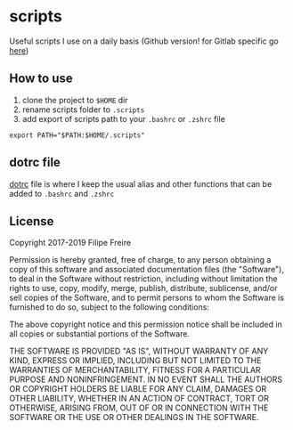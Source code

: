 # scripts
Useful scripts I use on a daily basis (Github version! for Gitlab specific go [here](https://gitlab.com/filipefreire/scripts))

## How to use

1. clone the project to `$HOME` dir
2. rename scripts folder to `.scripts`
3. add export of scripts path to your `.bashrc` or `.zshrc` file
```
export PATH="$PATH:$HOME/.scripts"
```

## dotrc file

[dotrc](https://github.com/filfreire/scripts/blob/master/dotrc) file is where I keep the usual alias and other functions that can be added to `.bashrc` and `.zshrc`

## License
Copyright 2017-2019 Filipe Freire

Permission is hereby granted, free of charge, to any person obtaining a copy of this software and associated documentation files (the "Software"), to deal in the Software without restriction, including without limitation the rights to use, copy, modify, merge, publish, distribute, sublicense, and/or sell copies of the Software, and to permit persons to whom the Software is furnished to do so, subject to the following conditions:

The above copyright notice and this permission notice shall be included in all copies or substantial portions of the Software.

THE SOFTWARE IS PROVIDED "AS IS", WITHOUT WARRANTY OF ANY KIND, EXPRESS OR IMPLIED, INCLUDING BUT NOT LIMITED TO THE WARRANTIES OF MERCHANTABILITY, FITNESS FOR A PARTICULAR PURPOSE AND NONINFRINGEMENT. IN NO EVENT SHALL THE AUTHORS OR COPYRIGHT HOLDERS BE LIABLE FOR ANY CLAIM, DAMAGES OR OTHER LIABILITY, WHETHER IN AN ACTION OF CONTRACT, TORT OR OTHERWISE, ARISING FROM, OUT OF OR IN CONNECTION WITH THE SOFTWARE OR THE USE OR OTHER DEALINGS IN THE SOFTWARE.
